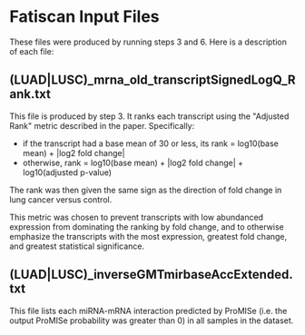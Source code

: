 # Fatiscan Input Files

These files were produced by running steps 3 and 6. Here is a description of each file:

## (LUAD|LUSC)_mrna_old_transcriptSignedLogQ_Rank.txt

This file is produced by step 3. It ranks each transcript using the "Adjusted Rank" metric described in the paper.
Specifically:
+ if the transcript had a base mean of 30 or less, its rank = log10(base mean) + |log2 fold change|
+ otherwise, rank = log10(base mean) + |log2 fold change| + log10(adjusted p-value)

The rank was then given the same sign as the direction of fold change in lung cancer versus control.

This metric was chosen to prevent transcripts with low abundanced expression from dominating the ranking by fold change,
and to otherwise emphasize the transcripts with the most expression, greatest fold change, and greatest statistical significance.

## (LUAD|LUSC)_inverseGMTmirbaseAccExtended.txt

This file lists each miRNA-mRNA interaction predicted by ProMISe (i.e. the output ProMISe probability was greater than 0) in all
samples in the dataset.
